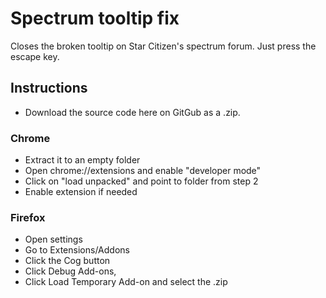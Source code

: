 # Spectrum tooltip fix
 Closes the broken tooltip on Star Citizen's spectrum forum. Just press the escape key.

## Instructions
- Download the source code here on GitGub as a .zip.
  
### Chrome
- Extract it to an empty folder
- Open chrome://extensions and enable "developer mode"
- Click on "load unpacked" and point to folder from step 2
- Enable extension if needed

### Firefox
- Open settings
- Go to Extensions/Addons
- Click the Cog button
- Click Debug Add-ons,
- Click Load Temporary Add-on and select the .zip

